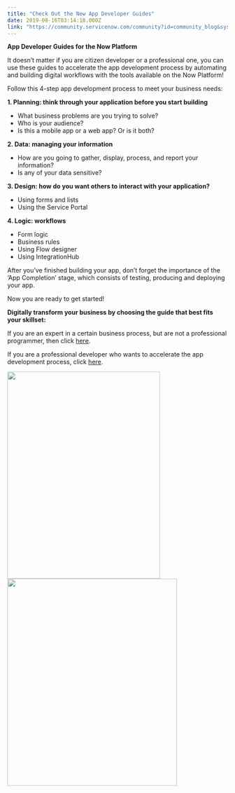 ```yaml
---
title: "Check Out the New App Developer Guides"
date: 2019-08-16T03:14:18.000Z
link: "https://community.servicenow.com/community?id=community_blog&sys_id=163edca9db1bfb44feb1a851ca9619c4"
---
```

<p><strong>App Developer Guides for the Now Platform</strong></p>
<p>It doesn’t matter if you are citizen developer or a professional one, you can use these guides to accelerate the app development process by automating and building digital workflows with the tools available on the Now Platform!</p>
<p>Follow this 4-step app development process to meet your business needs:</p>
<p><strong>1. Planning: think through your application before you start building</strong></p>
<ul><li>What business problems are you trying to solve?</li><li>Who is your audience?</li><li>Is this a mobile app or a web app? Or is it both?</li></ul>
<p><strong>2. Data: managing your information </strong></p>
<ul><li>How are you going to gather, display, process, and report your information?</li><li>Is any of your data sensitive?</li></ul>
<p><strong>3. Design: how do you want others to interact with your application? </strong></p>
<ul><li>Using forms and lists</li><li>Using the Service Portal</li></ul>
<p><strong>4. Logic: workflows </strong></p>
<ul><li>Form logic</li><li>Business rules</li><li>Using Flow designer</li><li>Using IntegrationHub</li></ul>
<p>After you’ve finished building your app, don’t forget the importance of the ‘App Completion’ stage, which consists of testing, producing and deploying your app.</p>
<p>Now you are ready to get started!</p>
<p><strong>Digitally transform your business by choosing the guide that best fits your skillset:</strong></p>
<p>If you are an expert in a certain business process, but are not a professional programmer, then click <a href="https://developer.servicenow.com/app.do#!/catlist/CitizenDevGuide?v&#61;madrid&amp;cid&#61;i:community-nocodeguide-dev" rel="nofollow">here</a>. </p>
<p>If you are a professional developer who wants to accelerate the app development process, click <a href="https://developer.servicenow.com/app.do#!/catlist/ProfessionalDeveloperGuideForTheNowPage1?v&#61;madrid&amp;cid&#61;i:community-profdevguide-dev" rel="nofollow">here</a>. </p>
<p><img style="max-width: 100%; max-height: 480px;" src="https://community.servicenow.com/c6db94a9dbd7fb44feb1a851ca9619d5.iix" width="349" height="473" /><img style="max-width: 100%; max-height: 480px;" src="https://community.servicenow.com/d32c90addbd7fb44feb1a851ca961974.iix" width="388" height="473" /></p>